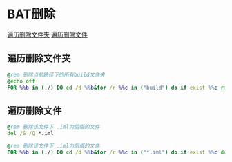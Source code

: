 # BAT删除

[遍历删除文件夹](#遍历删除文件夹)
[遍历删除文件](#遍历删除文件)

## 遍历删除文件夹

~~~ bat
@rem 删除当前路径下的所有build文件夹
@echo off
FOR %%b in (./) DO cd /d %%b&for /r %%c in ("build") do if exist %%c rmdir /s/q "%%c"& echo "delete build folder in %%c"
~~~

## 遍历删除文件

~~~ bat
@rem 删除该文件下 .iml为后缀的文件
del /S /Q *.iml
~~~

~~~ bat
@rem 删除该文件下 .iml为后缀的文件
FOR %%b in (./) DO cd /d %%b&for /r %%c in ("*.iml") do if exist %%c del /s/q "%%c"& echo "delete %%c file"
~~~